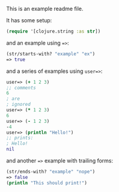 This is an example readme file.

It has some setup:

```clojure
(require '[clojure.string :as str])
```

and an example using `=>`:

```clojure
(str/starts-with? "example" "ex")
=> true
```

and a series of examples using `user=>`:

```clojure
user=> (+ 1 2 3)
;; comments
6
; are
; ignored
user=> (* 1 2 3)
6
user=> (- 1 2 3)
-4
user=> (println "Hello!")
;; prints:
; Hello!
nil
```

and another `=>` example with trailing forms:

```clojure
(str/ends-with? "example" "nope")
=> false
(println "This should print!")
```
